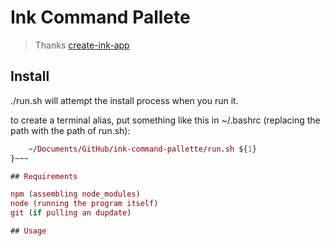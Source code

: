 # Ink Command Pallete

> Thanks [create-ink-app](https://github.com/vadimdemedes/create-ink-app)

## Install

./run.sh will attempt the install process when you run it.

to create a terminal alias, put something like this in ~/.bashrc (replacing the path with the path of run.sh):

~~~mac () { 
    ~/Documents/GitHub/ink-command-pallette/run.sh ${1}
}~~~

## Requirements

npm (assembling node_modules)
node (running the program itself)
git (if pulling an dupdate)

## Usage